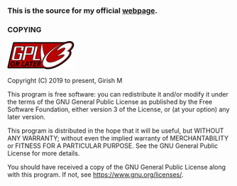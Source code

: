 ### This is the source for my official [webpage](https://girish17.github.io).

### COPYING

![GPLv3 or later](assets/img/gplv3-or-later.png)

Copyright (C) 2019 to present, Girish M

This program is free software: you can redistribute it and/or modify
it under the terms of the GNU General Public License as published by
the Free Software Foundation, either version 3 of the License, or
(at your option) any later version.

This program is distributed in the hope that it will be useful,
but WITHOUT ANY WARRANTY; without even the implied warranty of
MERCHANTABILITY or FITNESS FOR A PARTICULAR PURPOSE.  See the
GNU General Public License for more details.

You should have received a copy of the GNU General Public License
along with this program.  If not, see <https://www.gnu.org/licenses/>.
